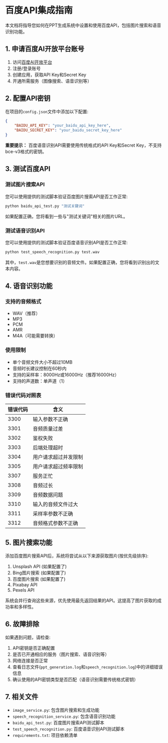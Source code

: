 # 百度API集成指南

本文档将指导您如何在PPT生成系统中设置和使用百度API，包括图片搜索和语音识别功能。

## 1. 申请百度AI开放平台账号

1. 访问[百度AI开放平台](https://ai.baidu.com/)
2. 注册/登录账号
3. 创建应用，获取API Key和Secret Key
4. 开通所需服务（图像搜索、语音识别等）

## 2. 配置API密钥

在项目的`config.json`文件中添加以下配置:

```json
{
    "BAIDU_API_KEY": "your_baidu_api_key_here",
    "BAIDU_SECRET_KEY": "your_baidu_secret_key_here"
}
```

**重要提示：** 百度语音识别API需要使用传统格式的API Key和Secret Key，不支持bce-v3格式的密钥。

## 3. 测试百度API

### 测试图片搜索API

您可以使用提供的测试脚本验证百度图片搜索API是否工作正常:

```bash
python baidu_api_test.py "测试关键词"
```

如果配置正确，您将看到一些与"测试关键词"相关的图片URL。

### 测试语音识别API

您可以使用提供的测试脚本验证百度语音识别API是否工作正常:

```bash
python test_speech_recognition.py test.wav
```

其中，`test.wav`是您想要识别的音频文件。如果配置正确，您将看到识别出的文本内容。

## 4. 语音识别功能

### 支持的音频格式

- WAV（推荐）
- MP3
- PCM
- AMR
- M4A（可能需要转换）

### 使用限制

- 单个音频文件大小不超过10MB
- 音频时长建议控制在60秒内
- 支持的采样率：8000Hz或16000Hz（推荐16000Hz）
- 支持的声道数：单声道（1）

### 错误代码对照表

| 错误代码 | 含义 |
| ------- | --- |
| 3300 | 输入参数不正确 |
| 3301 | 音频质量过差 |
| 3302 | 鉴权失败 |
| 3303 | 后端处理超时 |
| 3304 | 用户请求超过并发限制 |
| 3305 | 用户请求超过频率限制 |
| 3307 | 服务正忙 |
| 3308 | 音频过长 |
| 3309 | 音频数据问题 |
| 3310 | 输入的音频文件过大 |
| 3311 | 采样率参数不正确 |
| 3312 | 音频格式参数不正确 |

## 5. 图片搜索功能

添加百度图片搜索API后，系统将尝试从以下来源获取图片(按优先级排序):

1. Unsplash API (如果配置了)
2. Bing图片搜索 (如果配置了)
3. 百度图片搜索 (如果配置了)
4. Pixabay API
5. Pexels API

系统会并行查询这些来源，优先使用最先返回结果的API。这提高了图片获取的成功率和多样性。

## 6. 故障排除

如果遇到问题，请检查:

1. API密钥是否正确配置
2. 是否已开通相应的服务（图片搜索、语音识别等）
3. 网络连接是否正常
4. 查看日志文件(`ppt_generation.log`和`speech_recognition.log`)中的详细错误信息
5. 确认使用的API密钥类型是否匹配（语音识别需要传统格式密钥）

## 7. 相关文件

- `image_service.py`: 包含图片搜索和生成功能
- `speech_recognition_service.py`: 包含语音识别功能
- `baidu_api_test.py`: 百度图片搜索API测试脚本
- `test_speech_recognition.py`: 百度语音识别API测试脚本
- `requirements.txt`: 项目依赖清单 